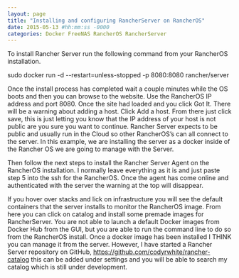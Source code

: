 ```yaml
---
layout: page
title: "Installing and configuring RancherServer on RancherOS"
date: 2015-05-13 #hh:mm:ss -0000
categories: Docker FreeNAS RancherOS RancherServer
---
```



To install Rancher Server run the following command from your RancherOS installation.

sudo docker run -d --restart=unless-stopped -p 8080:8080 rancher/server

Once the install process has completed wait a couple minutes while the OS boots and then you can browse to the website. Use the RancherOS IP address and port 8080. Once the site had loaded and you click Got It. There will be a warning about adding a host. Click Add a host. From there just click save, this is just letting you know that the IP address of your host is not public are you sure you want to continue. Rancher Server expects to be public and usually run in the Cloud so other RancherOS’s can all connect to the server. In this example, we are installing the server as a docker inside of the Rancher OS we are going to manage with the Server.

Then follow the next steps to install the Rancher Server Agent on the RancherOS installation. I normally leave everything as it is and just paste step 5 into the ssh for the RancherOS. Once the agent has come online and authenticated with the server the warning at the top will disappear.

If you hover over stacks and lick on infrastructure you will see the default containers that the server installs to monitor the RancherOS image. From here you can click on catalog and install some premade images for RancherServer. You are not able to launch a default Docker images from Docker Hub from the GUI, but you are able to run the command line to do so from the RancherOS install. Once a docker image has been installed I THINK you can manage it from the server. However, I have started a Rancher Server repository on GitHub, https://github.com/codyrwhite/rancher-catalog this can be added under settings and you will be able to search my catalog which is still under development.
